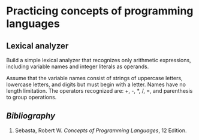 # Practicing concepts of programming languages

## Lexical analyzer

Build a simple lexical analyzer that recognizes only arithmetic expressions, including variable names and integer literals as operands.

Assume that the variable names consist of strings of uppercase letters, lowercase letters, and digits but must begin with a letter. Names have no length limitation. The operators recognized are: +, -, *, /, =, and parenthesis to group operations.

## _Bibliography_

1. Sebasta, Robert W. _Concepts of Programming Languages_, 12 Edition.
